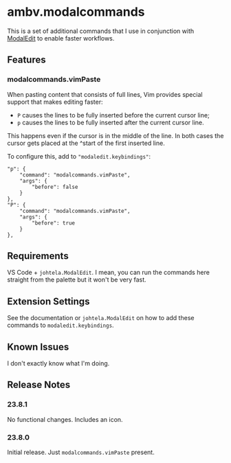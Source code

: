# ambv.modalcommands

This is a set of additional commands that I use in conjunction with
[ModalEdit](https://marketplace.visualstudio.com/items?itemName=johtela.vscode-modaledit) to enable faster workflows.

## Features

### modalcommands.vimPaste

When pasting content that consists of full lines, Vim provides special
support that makes editing faster:
- `P` causes the lines to be fully inserted before the current cursor
  line;
- `p` causes the lines to be fully inserted after the current cursor
  line.

This happens even if the cursor is in the middle of the line. In both
cases the cursor gets placed at the ^start of the first inserted line. 

To configure this, add to `"modaledit.keybindings"`:
```
"p": {
    "command": "modalcommands.vimPaste",
    "args": {
        "before": false
    }
},
"P": {
    "command": "modalcommands.vimPaste",
    "args": {
        "before": true
    }
},
```

## Requirements

VS Code + `johtela.ModalEdit`. I mean, you can run the commands here
straight from the palette but it won't be very fast.

## Extension Settings

See the documentation or `johtela.ModalEdit` on how to add these
commands to `modaledit.keybindings`.

## Known Issues

I don't exactly know what I'm doing.

## Release Notes

### 23.8.1

No functional changes. Includes an icon.

### 23.8.0

Initial release. Just `modalcommands.vimPaste` present.